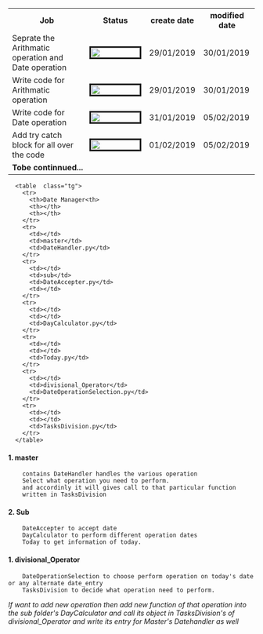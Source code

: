 <table class="tg">
  <tr>
    <th>Job</th>
    <th>Status</th>
    <th>create date</th>
    <th>modified date</th>
  </tr>
  <tr>
    <td>Seprate the Arithmatic operation and Date operation</td>
    <td><img src="http://progressed.io/bar/100" alt="" border=3 height=20 width=100></img></td>
    <td>29/01/2019</td>
    <td>30/01/2019</td>
  </tr>
  <tr>
    <td>Write code for Arithmatic operation</td>
    <td><img src="http://progressed.io/bar/100" alt="" border=3 height=20 width=100></img></td>
    <td>29/01/2019</td>
    <td>30/01/2019</td>
  </tr>
  <tr>
    <td>Write code for Date operation</td>
    <td><img src="http://progressed.io/bar/100" alt="" border=3 height=20 width=100></img></td>
    <td>31/01/2019</td>
    <td>05/02/2019</td>
  </tr>
  <tr>
    <td>Add try catch block for all over the code</td>
    <td><img src="http://progressed.io/bar/100" alt="" border=3 height=20 width=100></img></td>
    <td>01/02/2019</td>
    <td>05/02/2019</td>
  </tr>

  <tr>
    <td colspan=4><b>Tobe continnued...</b></td>

  </tr>
</table>


      <table  class="tg">
        <tr>
          <th>Date Manager<th>
          <th></th>
          <th></th>
        </tr>
        <tr>
          <td></td>
          <td>master</td>
          <td>DateHandler.py</td>
        </tr>
        <tr>
          <td></td>
          <td>sub</td>
          <td>DateAccepter.py</td>
          <td></td>
        </tr>
        <tr>
          <td></td>
          <td></td>
          <td>DayCalculator.py</td>
        </tr>
        <tr>
          <td></td>
          <td></td>
          <td>Today.py</td>
        </tr>
        <tr>
          <td></td>
          <td>divisional_Operator</td>
          <td>DateOperationSelection.py</td>
        </tr>
        <tr>
          <td></td>
          <td></td>
          <td>TasksDivision.py</td>
        </tr>
      </table>

#### 1. master
        contains DateHandler handles the various operation
        Select what operation you need to perform.
        and accordinly it will gives call to that particular function
        written in TasksDivision

#### 2. Sub
        DateAccepter to accept date
        DayCalculator to perform different operation dates
        Today to get information of today.

#### 1. divisional_Operator
        DateOperationSelection to choose perform operation on today's date or any alternate date_entry
        TasksDivision to decide what operation need to perform.

<i>If want to add new operation then add new function of that operation into the sub folder's DayCalculator and call its object in TasksDivision's of divisional_Operator and write its entry for Master's Datehandler as well</i>
